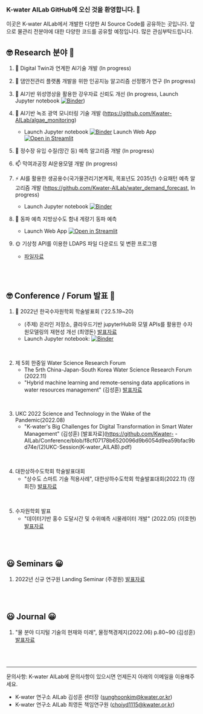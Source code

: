 ### K-water AILab GitHub에 오신 것을 환영합니다. 👋

이곳은 K-water AILab에서 개발한 다양한 AI Source Code를 공유하는 곳입니다. 앞으로 물관리 전분야에 대한 다양한 코드를 공유할 예정입니다. 많은 관심부탁드립니다.

## :nerd_face: Research 분야 :thinking:
1. 🔭 Digital Twin과 연계한 AI기술 개발 (In progress)

2. 🌱 댐안전관리 플랫폼 개발을 위한 인공지능 알고리즘 선정평가 연구 (In progress)

3. 👯 AI기반 위성영상을 활용한 강우자료 신뢰도 개선 (In progress, Launch Jupyter notebook [![Binder](https://mybinder.org/badge_logo.svg)](https://mybinder.org/v2/gh/DavidChoi76/IMERG_ML.git/HEAD))

4. 🤔 AI기반 녹조 광역 모니터링 기술 개발 (https://github.com/Kwater-AILab/algae_monitoring)
     - Launch Jupyter notebook [![Binder](https://mybinder.org/badge_logo.svg)](https://mybinder.org/v2/gh/DavidChoi76/algae_monitoring/main?filepath=sample.ipynb)              Launch Web App [![Open in Streamlit](https://static.streamlit.io/badges/streamlit_badge_black_white.svg)](https://share.streamlit.io/himount/algae-web/main/Algae_monitoring_streamlit.py)
     
5. 💬 정수장 유입 수질(망간 등) 예측 알고리즘 개발  (In progress)

6. 📫 막여과공정 AI운용모델 개발 (In progress)

7. ⚡ AI를 활용한 생공용수(국가물관리기본계획, 목표년도 2035년) 수요패턴 예측 알고리즘 개발 (https://github.com/Kwater-AILab/water_demand_forecast, In progress)
     - Launch Jupyter notebook [![Binder](https://mybinder.org/badge_logo.svg)](https://mybinder.org/v2/gh/Kwater-AILab/water_forecast.git/HEAD)

8. 🧊 동파 예측
     지방상수도 함내 계량기 동파 예측 <br>
     - Launch Web App [![Open in Streamlit](https://static.streamlit.io/badges/streamlit_badge_black_white.svg)](https://himount-freeze-burst-freeze-meter-streamlit-qx53qw.streamlit.app/)

9. 🌞 기상청 API를 이용한 LDAPS 파일 다운로드 및 변환 프로그램
     - [파일자료](https://github.com/Kwater-AILab/Distributed-rainfall-runoff-model-based-on-LDAPS/blob/3025ac5fe37eda0b119ab35534bac9093216c6bb/README.md) 

<br>
<br>

## :nerd_face: Conference / Forum 발표 :thinking:
1. 🔭 2022년 한국수자원학회 학술발표회 ('22.5.19~20)

   - (주제) 온라인 저장소, 클라우드기반 jupyterHub와 모델 APIs를 활용한 수자원모델링의 재현성 개선 (최영돈) [발표자료](https://github.com/Kwater-AILab/2022_KWRA_Conference_Reproducibility/blob/main/20220520_%EC%88%98%EC%9E%90%EC%9B%90%ED%95%99%ED%9A%8C_%EB%B0%9C%ED%91%9C(%EC%B5%9C%EC%98%81%EB%8F%88).pdf)
   - Launch Jupyter notebook: [![Binder](https://mybinder.org/badge_logo.svg)](https://mybinder.org/v2/gh/Kwater-AILab/2022_KWRA_Conference_Reproducibility/main?filepath=SummaModel_ReynoldsAspennStand_StomatalResistance_Figure7.ipynb) 
<br>

2. 제 5회 한중일 Water Science Research Forum <br>
     - The 5rth China-Japan-South Korea Water Science Research Forum (2022.11) 
     - "Hybrid machine learning and remote-sensing data applications in water resources management" (김성훈)  [발표자료](https://github.com/Kwater-AILab/Conference/blob/f8cf07178b6520096d9b6054d9ea59bfac9bd74e/(1)Presentation_K-water_AILAB(Science_Forum).pdf)
<br>

3. UKC 2022 Science and Technology in the Wake of the Pandemic(2022.08) <br>
     - "K-water's Big Challenges for Digital Transformation in Smart Water Management" (김성훈)  [발표자료](https://github.com/Kwater-   -  AILab/Conference/blob/f8cf07178b6520096d9b6054d9ea59bfac9bd74e/(2)UKC-Session(K-water_AILAB).pdf)
<br>

4. 대한상하수도학회 학술발표대회 <br>
     - "상수도 스마트 기술 적용사례", 대한상하수도학회 학술발표대회(2022.11) (정희진)  [발표자료](https://github.com/Kwater-AILab/Conference/blob/f489066d0268e53c50e1a062b299513df914be8d/(3)%20K-water%20%EC%83%81%EC%88%98%EB%8F%84%20%EC%8A%A4%EB%A7%88%ED%8A%B8%20%EA%B8%B0%EC%88%A0%EA%B0%9C%EB%B0%9C.pdf)
<br>

5. 수자원학회 발표<br>
     - "데이터기반 홍수 도달시간 및 수위예측 시물레이터 개발" (2022.05) (이호현) [발표자료](https://github.com/Kwater-AILab/Conference/blob/f489066d0268e53c50e1a062b299513df914be8d/(4)%20220520_%EC%88%98%EC%9E%90%EC%9B%90%ED%95%99%ED%9A%8C.pdf)

<br>
<br>

## 😃 Seminars 😀
1. 2022년 신규 연구원 Landing Seminar (주경원) [발표자료](https://github.com/Kwater-AILab/Seminars/blob/9e4b83addb5c5518420726ee189017316fd073d5/220728_%EC%84%B8%EB%AF%B8%EB%82%98_%EC%A3%BC%EA%B2%BD%EC%9B%90_%EB%B0%B0%ED%8F%AC.pdf)

<br>
<br>

## 😃 Journal 😀
1. "물 분야 디지털 기술의 현재와 미래", 물정책경제지(2022.06) p.80~90 (김성훈) [발표자료](https://github.com/Kwater-AILab/Journal/blob/1783edc4e7db9bc13c5b5d4853ffccf5ed9689a1/%EC%A0%80%EB%84%90%20%EB%AC%BC%EC%A0%95%EC%B1%85%EA%B2%BD%EC%A0%9C%2037%ED%98%B8.pdf)


<br>
<br>


----------------
문의사항: K-water AILab에 문의사항이 있으시면 언제든지 아래의 이메일을 이용해주세요.
- K-water 연구소 AILab 김성훈 센터장 (sunghoonkim@kwater.or.kr)
- K-water 연구소 AILab 최영돈 책임연구원 (choiyd1115@kwater.or.kr)
